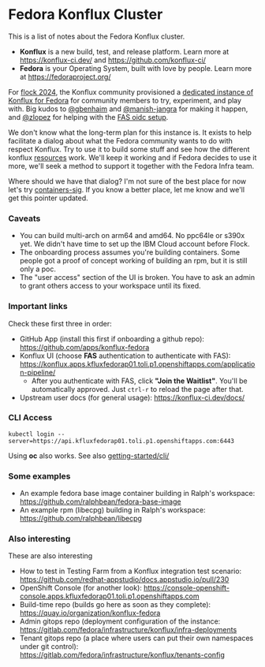# Fedora Konflux Cluster

This is a list of notes about the Fedora Konflux cluster.

* **Konflux** is a new build, test, and release platform. Learn more at https://konflux-ci.dev/ and https://github.com/konflux-ci/
* **Fedora** is your Operating System, built with love by people. Learn more at https://fedoraproject.org/

For [flock 2024](https://fedoraproject.org/flock/2024/), the Konflux community provisioned a [dedicated instance of Konflux for Fedora](https://konflux.apps.kfluxfedorap01.toli.p1.openshiftapps.com/application-pipeline/) for community members to try, experiment, and play with. Big kudos to [@gbenhaim](https://github.com/gbenhaim) and [@manish-jangra](https://github.com/manish-jangra) for making it happen, and [@zlopez](https://github.com/zlopez) for helping with the [FAS oidc setup](https://pagure.io/fedora-infrastructure/issue/12075).

We don't know what the long-term plan for this instance is. It exists to help facilitate a dialog about what the Fedora community wants to do with respect Konflux. Try to use it to build some stuff and see how the different konflux [resources](https://konflux-ci.dev/architecture/architecture/index.html) work. We'll keep it working and if Fedora decides to use it more, we'll seek a method to support it together with the Fedora Infra team.

Where should we have that dialog? I'm not sure of the best place for now let's try [containers-sig](https://discussion.fedoraproject.org/tags/c/project/7/containers-sig). If you know a better place, let me know and we'll get this pointer updated.

### Caveats

* You can build multi-arch on arm64 and amd64. No ppc64le or s390x yet. We didn't have time to set up the IBM Cloud account before Flock.
* The onboarding process assumes you're building containers. Some people got a proof of concept working of building an rpm, but it is still only a poc.
* The "user access" section of the UI is broken. You have to ask an admin to grant others access to your workspace until its fixed.

### Important links

Check these first three in order:

* GitHub App (install this first if onboarding a github repo): https://github.com/apps/konflux-fedora
* Konflux UI (choose **FAS** authentication to authenticate with FAS): https://konflux.apps.kfluxfedorap01.toli.p1.openshiftapps.com/application-pipeline/
  * After you authenticate with FAS, click **"Join the Waitlist"**. You'll be automatically approved. Just `ctrl-r` to reload the page after that.
* Upstream user docs (for general usage): https://konflux-ci.dev/docs/

### CLI Access

```
kubectl login --server=https://api.kfluxfedorap01.toli.p1.openshiftapps.com:6443
```

Using **oc** also works. See also [getting-started/cli/](https://konflux-ci.dev/docs/getting-started/cli/)

### Some examples

* An example fedora base image container building in Ralph's workspace: https://github.com/ralphbean/fedora-base-image
* An example rpm (libecpg) building in Ralph's workspace: https://github.com/ralphbean/libecpg

### Also interesting

These are also interesting

* How to test in Testing Farm from a Konflux integration test scenario: https://github.com/redhat-appstudio/docs.appstudio.io/pull/230
* OpenShift Console (for another look): https://console-openshift-console.apps.kfluxfedorap01.toli.p1.openshiftapps.com
* Build-time repo (builds go here as soon as they complete): https://quay.io/organization/konflux-fedora
* Admin gitops repo (deployment configuration of the instance: https://gitlab.com/fedora/infrastructure/konflux/infra-deployments
* Tenant gitops repo (a place where users can put their own namespaces under git control): https://gitlab.com/fedora/infrastructure/konflux/tenants-config
